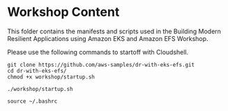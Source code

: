 # Workshop Content

This folder contains the manifests and scripts used in the Building Modern Resilient Applications using Amazon EKS and Amazon EFS Workshop.

Please use the following commands to startoff with Cloudshell.

```
git clone https://github.com/aws-samples/dr-with-eks-efs.git
cd dr-with-eks-efs/
chmod +x workshop/startup.sh

./workshop/startup.sh

source ~/.bashrc
```




